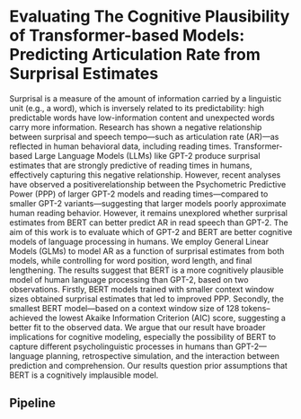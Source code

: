 # Evaluating The Cognitive Plausibility of Transformer-based Models: Predicting Articulation Rate from Surprisal Estimates

Surprisal is a measure of the amount of information carried by a linguistic unit (e.g., a word), which is inversely related to its predictability: high predictable words have low-information content and unexpected words carry more information. Research has shown a negative relationship between surprisal and speech tempo—such as articulation rate (AR)—as reflected in human behavioral data, including reading times. Transformer-based Large Language Models (LLMs) like GPT-2 produce surprisal estimates that are strongly predictive of reading times in humans, effectively capturing this negative relationship. However, recent analyses have observed a positiverelationship between the Psychometric Predictive Power (PPP) of larger GPT-2 models and reading times—compared to smaller GPT-2 variants—suggesting that larger models poorly approximate human reading behavior. However, it remains unexplored whether surprisal estimates from BERT can better predict AR in read speech than GPT-2. The aim of this work is to evaluate which of GPT-2 and BERT are better cognitive models of language processing in humans. We employ General Linear Models (GLMs) to model AR as a function of surprisal estimates from both models, while controlling for word position, word length, and final lengthening. The results suggest that BERT is a more cognitively plausible model of human language processing than GPT-2, based on two observations. Firstly, BERT models trained with smaller context window sizes obtained surprisal estimates that led to improved PPP. Secondly, the smallest BERT model—based on a context window size of 128 tokens–achieved the lowest Akaike Information Criterion (AIC) score, suggesting a better fit to the observed data. We argue that our result have broader implications for cognitive modeling, especially the possibility of BERT to capture different psycholinguistic processes in humans than GPT-2—language planning, retrospective simulation, and the interaction between prediction and comprehension. Our results question prior assumptions that BERT is a cognitively implausible model. 

## Pipeline
